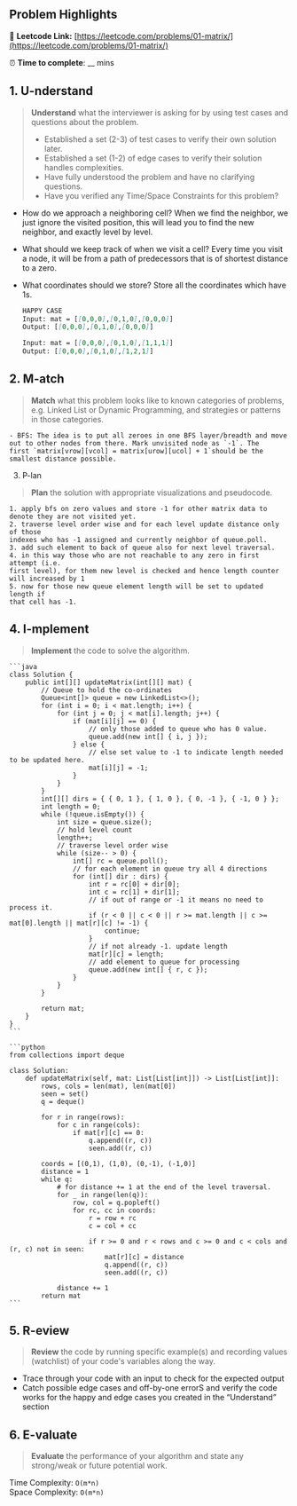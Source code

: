 ## Problem Highlights

🔗 **Leetcode Link:** [https://leetcode.com/problems/01-matrix/](https://leetcode.com/problems/01-matrix/)

⏰ **Time to complete**: __ mins

## 1. **U-nderstand**

> **Understand** what the interviewer is asking for by using test cases and questions about the problem.
> 
> - Established a set (2-3) of test cases to verify their own solution later.
> - Established a set (1-2) of edge cases to verify their solution handles complexities.
> - Have fully understood the problem and have no clarifying questions.
> - Have you verified any Time/Space Constraints for this problem?

- How do we approach a neighboring cell? 
When we find the neighbor, we just ignore the visited position, this will lead you to find the new neighbor, and exactly level by level.
    
- What should we keep track of when we visit a cell? 
Every time you visit a node, it will be from a path of predecessors that is of shortest distance to a zero.
    
- What coordinates should we store?
Store all the coordinates which have 1s.
    
    ```markdown
    HAPPY CASE
    Input: mat = [[0,0,0],[0,1,0],[0,0,0]]
    Output: [[0,0,0],[0,1,0],[0,0,0]]
    
    Input: mat = [[0,0,0],[0,1,0],[1,1,1]]
    Output: [[0,0,0],[0,1,0],[1,2,1]]
    
    ```
    
## 2. M-atch

> **Match** what this problem looks like to known categories of problems, e.g. Linked List or Dynamic Programming, and strategies or patterns in those categories.

    - BFS: The idea is to put all zeroes in one BFS layer/breadth and move out to other nodes from there. Mark unvisited node as `-1`. The first `matrix[vrow][vcol] = matrix[urow][ucol] + 1`should be the smallest distance possible.
3. P-lan
    
> **Plan** the solution with appropriate visualizations and pseudocode.
    
    1. apply bfs on zero values and store -1 for other matrix data to denote they are not visited yet.
    2. traverse level order wise and for each level update distance only of those
    indexes who has -1 assigned and currently neighbor of queue.poll.
    3. add such element to back of queue also for next level traversal.
    4. in this way those who are not reachable to any zero in first attempt (i.e.
    first level), for them new level is checked and hence length counter will increased by 1
    5. now for those new queue element length will be set to updated length if
    that cell has -1.
    
## 4. I-mplement

> **Implement** the code to solve the algorithm.
    
    ```java
    class Solution {
        public int[][] updateMatrix(int[][] mat) {
    		// Queue to hold the co-ordinates
    		Queue<int[]> queue = new LinkedList<>();
    		for (int i = 0; i < mat.length; i++) {
    			for (int j = 0; j < mat[i].length; j++) {
    				if (mat[i][j] == 0) {
    					// only those added to queue who has 0 value.
    					queue.add(new int[] { i, j });
    				} else {
    					// else set value to -1 to indicate length needed to be updated here.
    					mat[i][j] = -1;
    				}
    			}
    		}
    		int[][] dirs = { { 0, 1 }, { 1, 0 }, { 0, -1 }, { -1, 0 } };
    		int length = 0;
    		while (!queue.isEmpty()) {
    			int size = queue.size();
    			// hold level count
    			length++;
    			// traverse level order wise
    			while (size-- > 0) {
    				int[] rc = queue.poll();
    				// for each element in queue try all 4 directions
    				for (int[] dir : dirs) {
    					int r = rc[0] + dir[0];
    					int c = rc[1] + dir[1];
    					// if out of range or -1 it means no need to process it.
    					if (r < 0 || c < 0 || r >= mat.length || c >= mat[0].length || mat[r][c] != -1) {
    						continue;
    					}
    					// if not already -1. update length
    					mat[r][c] = length;
    					// add element to queue for processing
    					queue.add(new int[] { r, c });
    				}
    			}
    		}
    
    		return mat;
    	}
    }
    ```
    
    ```python
    from collections import deque
    
    class Solution:
        def updateMatrix(self, mat: List[List[int]]) -> List[List[int]]:
            rows, cols = len(mat), len(mat[0])
            seen = set()
            q = deque()
            
            for r in range(rows):
                for c in range(cols):
                    if mat[r][c] == 0:
                        q.append((r, c))
                        seen.add((r, c))
            
            coords = [(0,1), (1,0), (0,-1), (-1,0)]
            distance = 1
            while q:
                # for distance += 1 at the end of the level traversal.
                for _ in range(len(q)):
                    row, col = q.popleft()
                    for rc, cc in coords:
                        r = row + rc
                        c = col + cc
    
                        if r >= 0 and r < rows and c >= 0 and c < cols and (r, c) not in seen:
                            mat[r][c] = distance
                            q.append((r, c))
                            seen.add((r, c))
                        
                distance += 1
            return mat
    ```
    
## 5. R-eview
    
> **Review** the code by running specific example(s) and recording values (watchlist) of your code's variables along the way.

- Trace through your code with an input to check for the expected output
- Catch possible edge cases and off-by-one errorS and verify the code works for the happy and edge cases you created in the “Understand” section

    
## 6. E-valuate

> **Evaluate** the performance of your algorithm and state any strong/weak or future potential work.

Time Complexity: `O(m*n)`
<br>
Space Complexity: `O(m*n)`